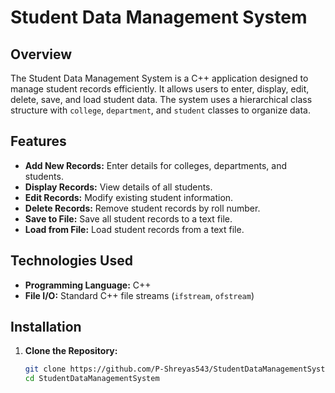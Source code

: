 # Student Data Management System

## Overview

The Student Data Management System is a C++ application designed to manage student records efficiently. It allows users to enter, display, edit, delete, save, and load student data. The system uses a hierarchical class structure with `college`, `department`, and `student` classes to organize data.

## Features

- **Add New Records:** Enter details for colleges, departments, and students.
- **Display Records:** View details of all students.
- **Edit Records:** Modify existing student information.
- **Delete Records:** Remove student records by roll number.
- **Save to File:** Save all student records to a text file.
- **Load from File:** Load student records from a text file.

## Technologies Used

- **Programming Language:** C++
- **File I/O:** Standard C++ file streams (`ifstream`, `ofstream`)

## Installation

1. **Clone the Repository:**

   ```bash
   git clone https://github.com/P-Shreyas543/StudentDataManagementSystem.git
   cd StudentDataManagementSystem
